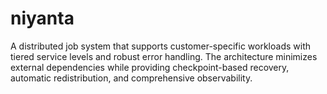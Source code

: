 # niyanta
A distributed job system that supports customer-specific workloads with tiered service levels and robust error handling. The architecture minimizes external dependencies while providing checkpoint-based recovery, automatic redistribution, and comprehensive observability.
